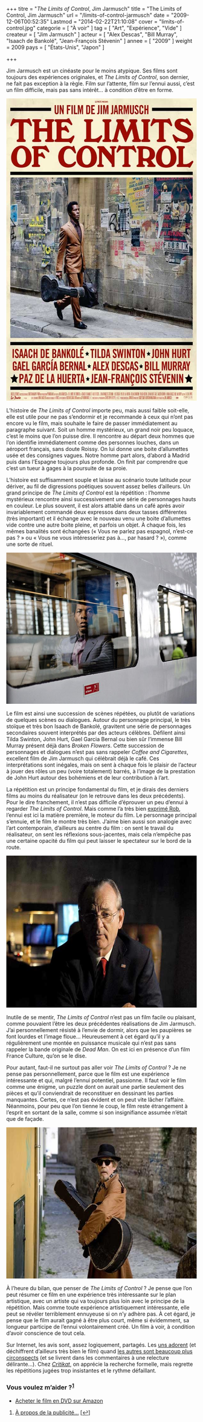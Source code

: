+++
titre = "<em>The Limits of Control</em>, Jim Jarmusch"
title = "The Limits of Control, Jim Jarmusch"
url = "/limits-of-control-jarmusch"
date = "2009-12-06T00:52:35"
Lastmod = "2014-02-22T21:10:08"
cover = "limits-of-control.jpg"
categorie = [ "À voir" ]
tag = [ "Art", "Expérience", "Vide" ]
createur = [ "Jim Jarmusch" ]
acteur = [ "Alex Descas", "Bill Murray", "Isaach de Bankolé", "Jean-François Stévenin" ]
annee = [ "2009" ]
weight = 2009
pays = [ "États-Unis", "Japon" ]

+++

<p>Jim Jarmusch est un cinéaste pour le moins atypique. Ses films sont toujours des expériences originales, et <em>The Limits of Control</em>, son dernier, ne fait pas exception à la règle. Film sur l&rsquo;attente, film sur l&rsquo;ennui aussi, c&rsquo;est un film difficile, mais pas sans intérêt&#8230; à condition d&rsquo;être en forme.</p>
<div style="text-align: center;"><a href="http://www.allocine.fr/film/fichefilm_gen_cfilm=133396.html"><img class="aligncenter" src="the-limits-of-control-jarmush.jpg" border="0" alt="the-limits-of-control-jarmush.jpg" width="600" height="800" /></a></div>
<p>L&rsquo;histoire de <em>The Limits of Control</em> importe peu, mais aussi faible soit-elle, elle est utile pour ne pas s&rsquo;endormir et je recommande à ceux qui n&rsquo;ont pas encore vu le film, mais souhaite le faire de passer immédiatement au paragraphe suivant. Soit un homme mystérieux, un grand noir peu loquace, c&rsquo;est le moins que l&rsquo;on puisse dire. Il rencontre au départ deux hommes que l&rsquo;on identifie immédiatement comme des personnes louches, dans un aéroport français, sans doute Roissy. On lui donne une boite d&rsquo;allumettes usée et des consignes vagues. Notre homme part alors, d&rsquo;abord à Madrid puis dans l&rsquo;Espagne toujours plus profonde. On finit par comprendre que c&rsquo;est un tueur à gages à la poursuite de sa proie.</p>
<p>L&rsquo;histoire est suffisamment souple et laisse au scénario toute latitude pour dériver, au fil de digressions poétiques souvent assez belles d&rsquo;ailleurs. Un grand principe de <em>The Limits of Control</em> est la répétition : l&rsquo;homme mystérieux rencontre ainsi successivement une série de personnages hauts en couleur. Le plus souvent, il est alors attablé dans un café après avoir invariablement commandé deux expressos dans deux tasses différentes (très important) et il échange avec le nouveau venu une boite d&rsquo;allumettes vide contre une autre boite pleine, et parfois un objet. À chaque fois, les mêmes banalités sont échangées (&laquo;&nbsp;Vous ne parlez pas espagnol, n&rsquo;est-ce pas ?&nbsp;&raquo; ou &laquo;&nbsp;Vous ne vous intéresseriez pas à&#8230;, par hasard ?&nbsp;&raquo;), comme une sorte de rituel.</p>
<div style="text-align: center;"><img class="aligncenter" src="jim-jarmush-limits-control.jpg" border="0" alt="jim-jarmush-limits-control.jpg" width="600" height="400" /></div>
<p>Le film est ainsi une succession de scènes répétées, ou plutôt de variations de quelques scènes ou dialogues. Autour du personnage principal, le très stoïque et très bon Isaach de Bankolé, gravitent une série de personnages secondaires souvent interprétés par des acteurs célèbres. Défilent ainsi Tilda Swinton, John Hurt, Gael Garcia Bernal ou bien sûr l&rsquo;immense Bill Murray présent déjà dans <em>Broken Flowers</em>. Cette succession de personnages et dialogues n&rsquo;est pas sans rappeler <em>Coffee and Cigarettes</em>, excellent film de Jim Jarmusch qui célébrait déjà le café. Ces interprétations sont inégales, mais on sent à chaque fois le plaisir de l&rsquo;acteur à jouer des rôles un peu (voire totalement) barrés, à l&rsquo;image de la prestation de John Hurt autour des bohémiens et de leur contribution à l&rsquo;art.</p>
<p>La répétition est un principe fondamental du film, et je dirais des derniers films au moins du réalisateur (on le retrouve dans les deux précédents). Pour le dire franchement, il n&rsquo;est pas difficile d&rsquo;éprouver un peu d&rsquo;ennui à regarder <em>The Limits of Control</em>. Mais comme l&rsquo;a très bien <a href="http://www.toujoursraison.com/2009/12/limits-of-control.html">exprimé Rob</a>, l&rsquo;ennui est ici la matière première, le moteur du film. Le personnage principal s&rsquo;ennuie, et le film le montre très bien. J&rsquo;aime bien aussi son analogie avec l&rsquo;art contemporain, d&rsquo;ailleurs au centre du film : on sent le travail du réalisateur, on sent les réflexions sous-jacentes, mais cela n&rsquo;empêche pas une certaine opacité du film qui peut laisser le spectateur sur le bord de la route.</p>
<div style="text-align: center;"><img class="aligncenter" src="the-limits-of-control-bill-murray.jpg" border="0" alt="the-limits-of-control-bill murray.jpg" width="600" height="402" /></div>
<p>Inutile de se mentir, <em>The Limits of Control</em> n&rsquo;est pas un film facile ou plaisant, comme pouvaient l&rsquo;être les deux précédentes réalisations de Jim Jarmusch. J&rsquo;ai personnellement résisté à l&rsquo;envie de dormir, alors que les paupières se font lourdes et l&rsquo;image floue&#8230; Heureusement à cet égard qu&rsquo;il y a régulièrement une montée en puissance musicale qui n&rsquo;est pas sans rappeler la bande originale de <em>Dead Man</em>. On est ici en présence d&rsquo;un film France Culture, qu&rsquo;on se le dise.</p>
<p>Pour autant, faut-il ne surtout pas aller voir <em>The Limits of Control</em> ? Je ne pense pas personnellement, parce que le film est une expérience intéressante et qui, malgré l&rsquo;ennui potentiel, passionne. Il faut voir le film comme une énigme, un puzzle dont on aurait une partie seulement des pièces et qu&rsquo;il conviendrait de reconstituer en dessinant les parties manquantes. Certes, ce n&rsquo;est pas évident et on peut vite lâcher l&rsquo;affaire. Néanmoins, pour peu que l&rsquo;on tienne le coup, le film reste étrangement à l&rsquo;esprit en sortant de la salle, comme si son insignifiance assumée n&rsquo;était que de façade.</p>
<div style="text-align: center;"><img class="aligncenter" src="jim-jarmush-limits-control-hurt.jpg" border="0" alt="jim-jarmush-limits-control-hurt.jpg" width="600" height="400" /></div>
<p>À l&rsquo;heure du bilan, que penser de <em>The Limits of Control</em> ? Je pense que l&rsquo;on peut résumer ce film en une expérience très intéressante sur le plan artistique, avec un artiste qui va toujours plus loin avec le principe de la répétition. Mais comme toute expérience artistiquement intéressante, elle peut se révéler terriblement ennuyeuse si on n&rsquo;y adhère pas. À cet égard, je pense que le film aurait gagné à être plus court, même si évidemment, sa longueur participe de l&rsquo;ennui volontairement créé. Un film à voir, à condition d&rsquo;avoir conscience de tout cela.</p>
<p>Sur Internet, les avis sont, assez logiquement, partagés. Les <a href="http://laternamagika.wordpress.com/2009/12/02/the-limits-of-control-de-jim-jarmush/">uns adorent</a> (et déchiffrent d&rsquo;ailleurs très bien le film) quand <a href="http://www.surlarouteducinema.com/archive/2009/12/03/limits-of-control-de-jim-jarmush.html">les autres sont beaucoup plus circonspects</a> (et se livrent dans les commentaires à une relecture délirante&#8230;). Chez <a href="http://www.critikat.com/The-Limits-of-Control.html"><em>Critikat</em></a>, on apprécie la recherche formelle, mais regrette les répétitions jugées trop insistantes et le rythme défaillant.</p>
<div class="amazon">
<h3>Vous voulez m&rsquo;aider ?<sup><a href="#footnote_0_2195" id="identifier_0_2195" class="footnote-link footnote-identifier-link" title="&Agrave; propos de la publicit&eacute;&hellip;">1</a></sup></h3>
<ul>
<li><a href="http://www.amazon.fr/gp/product/B003676MOW/ref=as_li_ss_tl?ie=UTF8&#038;tag=leblogdenic07-21&#038;linkCode=as2&#038;camp=1642&#038;creative=19458&#038;creativeASIN=B003676MOW">Acheter le film en DVD sur Amazon</a></li>
</ul>
</div>
<ol class="footnotes"><li id="footnote_0_2195" class="footnote"><a href="http://voiretmanger.fr/soutien/">À propos de la publicité…</a> [<a href="#identifier_0_2195" class="footnote-link footnote-back-link">&#8617;</a>]</li></ol>
